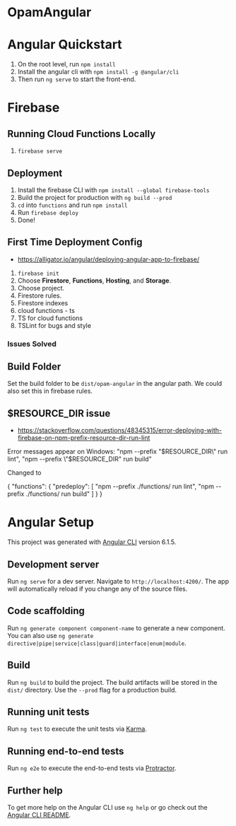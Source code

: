 # OpamAngular

# Angular Quickstart
1. On the root level, run `npm install`
1. Install the angular cli with `npm install -g @angular/cli`
1. Then run `ng serve` to start the front-end.

# Firebase
## Running Cloud Functions Locally
1. `firebase serve`

## Deployment
1. Install the firebase CLI with `npm install --global firebase-tools`
1. Build the project for production with `ng build --prod`
1. `cd` into `functions` and run `npm install`
1. Run `firebase deploy`
1. Done!

## First Time Deployment Config 
- https://alligator.io/angular/deploying-angular-app-to-firebase/

1. `firebase init`
1. Choose __Firestore__, __Functions__, __Hosting__, and __Storage__.
1. Choose project.
1. Firestore rules.
1. Firestore indexes
1. cloud functions - ts
1. TS for cloud functions
1. TSLint for bugs and style

### Issues Solved
## Build Folder
Set the build folder to be `dist/opam-angular` in the angular path. We could also set this in firebase rules.

## $RESOURCE_DIR issue
- https://stackoverflow.com/questions/48345315/error-deploying-with-firebase-on-npm-prefix-resource-dir-run-lint


Error messages appear on Windows:
"npm --prefix \"$RESOURCE_DIR\" run lint",
"npm --prefix \"$RESOURCE_DIR\" run build"

Changed to

{
  "functions": {
    "predeploy": [
      "npm --prefix ./functions/ run lint",
      "npm --prefix ./functions/ run build"
    ]
  }
}

# Angular Setup

This project was generated with [Angular CLI](https://github.com/angular/angular-cli) version 6.1.5.

## Development server

Run `ng serve` for a dev server. Navigate to `http://localhost:4200/`. The app will automatically reload if you change any of the source files.

## Code scaffolding

Run `ng generate component component-name` to generate a new component. You can also use `ng generate directive|pipe|service|class|guard|interface|enum|module`.

## Build

Run `ng build` to build the project. The build artifacts will be stored in the `dist/` directory. Use the `--prod` flag for a production build.

## Running unit tests

Run `ng test` to execute the unit tests via [Karma](https://karma-runner.github.io).

## Running end-to-end tests

Run `ng e2e` to execute the end-to-end tests via [Protractor](http://www.protractortest.org/).

## Further help

To get more help on the Angular CLI use `ng help` or go check out the [Angular CLI README](https://github.com/angular/angular-cli/blob/master/README.md).
